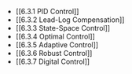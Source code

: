 

- [[6.3.1 PID Control]]
- [[6.3.2 Lead-Log Compensation]]
- [[6.3.3 State-Space Control]]
- [[6.3.4 Optimal Control]]
- [[6.3.5 Adaptive Control]]
- [[6.3.6 Robust Control]]
- [[6.3.7 Digital Control]]